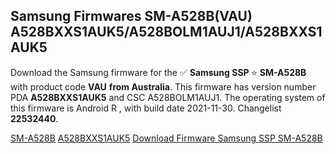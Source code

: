 <h2>Samsung Firmwares SM-A528B(VAU) A528BXXS1AUK5/A528BOLM1AUJ1/A528BXXS1AUK5</h2>
Download the Samsung firmware for the ✅ <strong>Samsung SSP </strong> ⭐ <strong>SM-A528B</strong> with product code <strong>VAU</strong> <strong> from Australia</strong>. This firmware has version number PDA <strong>A528BXXS1AUK5</strong> and CSC A528BOLM1AUJ1. The operating system of this firmware is Android R , with build date 2021-11-30. Changelist <strong>22532440</strong>.


[SM-A528B](https://samfirm.shop/samsung/model/SM-A528B)
[A528BXXS1AUK5](https://samfirm.shop/samsung/pda/A528BXXS1AUK5)
[Download Firmware Samsung SSP SM-A528B](https://samfirm.shop/samsung/firmware/478677)
